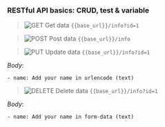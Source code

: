 ### RESTful API basics: CRUD, test & variable
   > ![GET](https://img.shields.io/badge/GET-green) Get data `{{base_url}}/info?id=1`

  


  > ![POST](https://img.shields.io/badge/POST-yellow) Post data `{{base_url}}/info`

  
  
  


  > ![PUT](https://img.shields.io/badge/PUT-blue) Update data `{{base_url}}/info?id=1`

  
  *Body*:
  
    - name: Add your name in urlencode (text)
  


  > ![DELETE](https://img.shields.io/badge/DELETE-red) Delete data `{{base_url}}/info?id=1`

  
  *Body*:
  
    - name: Add your name in form-data (text)
  

